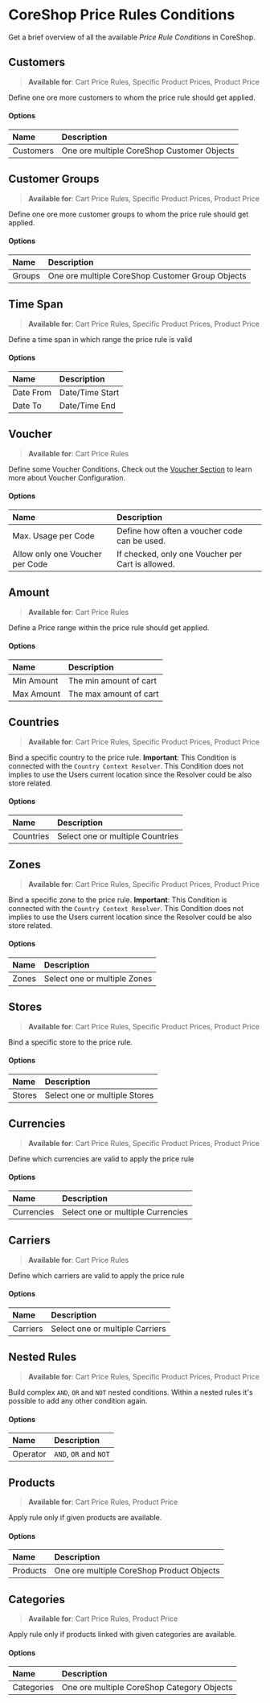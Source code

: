 # CoreShop Price Rules Conditions
Get a brief overview of all the available *Price Rule Conditions* in CoreShop.

## Customers
> **Available for**: Cart Price Rules, Specific Product Prices, Product Price

Define one ore more customers to whom the price rule should get applied.

#### Options

| Name | Description|
|:-----|:--------------------|
| Customers | One ore multiple CoreShop Customer Objects |

## Customer Groups
> **Available for**: Cart Price Rules, Specific Product Prices, Product Price

Define one ore more customer groups to whom the price rule should get applied.

#### Options

| Name | Description|
|:-----|:--------------------|
| Groups | One ore multiple CoreShop Customer Group Objects |

## Time Span
> **Available for**: Cart Price Rules, Specific Product Prices, Product Price

Define a time span in which range the price rule is valid

#### Options

| Name | Description|
|:-----|:--------------------|
| Date From | Date/Time Start |
| Date To | Date/Time End |

## Voucher
> **Available for**: Cart Price Rules

Define some Voucher Conditions. Check out the [Voucher Section](./04_Vouchers.md) to learn more about Voucher Configuration.

#### Options

| Name | Description|
|:-----|:--------------------|
| Max. Usage per Code | Define how often a voucher code can be used. |
| Allow only one Voucher per Code | If checked, only one Voucher per Cart is allowed. |

## Amount
> **Available for**: Cart Price Rules

Define a Price range within the price rule should get applied.

#### Options

| Name | Description|
|:-----|:--------------------|
| Min Amount | The min amount of cart |
| Max Amount | The max amount of cart |

## Countries
> **Available for**: Cart Price Rules, Specific Product Prices, Product Price

Bind a specific country to the price rule.
**Important**: This Condition is connected with the `Country Context Resolver`.
This Condition does not implies to use the Users current location since the Resolver could be also store related.

#### Options

| Name | Description|
|:-----|:--------------------|
| Countries | Select one or multiple Countries |

## Zones
> **Available for**: Cart Price Rules, Specific Product Prices, Product Price

Bind a specific zone to the price rule.
**Important**: This Condition is connected with the `Country Context Resolver`.
This Condition does not implies to use the Users current location since the Resolver could be also store related.

#### Options

| Name | Description|
|:-----|:--------------------|
| Zones | Select one or multiple Zones |

## Stores
> **Available for**: Cart Price Rules, Specific Product Prices, Product Price

Bind a specific store to the price rule.

#### Options

| Name | Description|
|:-----|:--------------------|
| Stores | Select one or multiple Stores |

## Currencies
> **Available for**: Cart Price Rules, Specific Product Prices, Product Price

Define which currencies are valid to apply the price rule

#### Options

| Name | Description|
|:-----|:--------------------|
| Currencies | Select one or multiple Currencies |

## Carriers
> **Available for**: Cart Price Rules

Define which carriers are valid to apply the price rule

#### Options

| Name | Description|
|:-----|:--------------------|
| Carriers | Select one or multiple Carriers |

## Nested Rules
> **Available for**: Cart Price Rules, Specific Product Prices, Product Price

Build complex `AND`, `OR` and `NOT` nested conditions.
Within a nested rules it's possible to add any other condition again.

#### Options

| Name | Description|
|:-----|:--------------------|
| Operator | `AND`, `OR` and `NOT` |

## Products
> **Available for**: Cart Price Rules, Product Price

Apply rule only if given products are available.

#### Options

| Name | Description|
|:-----|:--------------------|
| Products | One ore multiple CoreShop Product Objects |

## Categories
> **Available for**: Cart Price Rules, Product Price

Apply rule only if products linked with given categories are available.

#### Options

| Name | Description|
|:-----|:--------------------|
| Categories | One ore multiple CoreShop Category Objects |